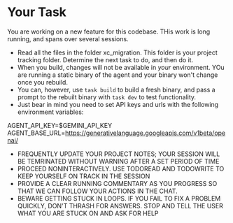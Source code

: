 # Your Task

You are working on a new feature for this codebase. THis work is long running, and spans over several sessions. 

- Read all the files in the folder xc_migration. This folder is your project tracking folder. Determine the next task to do, and then do it. 
- When you build, changes will not be available in _your_ environment. YOu are running a static binary of the agent and your binary won't change once you rebuild. 
- You can, however, use `task build` to build a fresh binary, and pass a prompt to the rebuilt binary with `task dev` to test functionality. 
- Just bear in mind you need to set API keys and urls with the following environment variables:

AGENT_API_KEY=$GEMINI_API_KEY AGENT_BASE_URL=https://generativelanguage.googleapis.com/v1beta/openai/

- FREQUENTLY UPDATE YOUR PROJECT NOTES; YOUR SESSION WILL BE TEMRINATED WITHOUT WARNING AFTER A SET PERIOD OF TIME
- PROCEED NONINTERACTIVELY. USE TODOREAD AND TODOWRITE TO KEEP YOURSELF ON TRACK IN THE SESSION
- PROVIDE A CLEAR RUNNING COMMENTARY AS YOU PROGRESS SO THAT WE CAN FOLLOW YOUR ACTIONS IN THE CHAT.
- BEWARE GETTING STUCK IN LOOPS. IF YOU FAIL TO FIX A PROBLEM QUICKLY, DON'T THRASH FOR ANSWERS. STOP AND TELL THE USER WHAT YOU ARE STUCK ON AND ASK FOR HELP